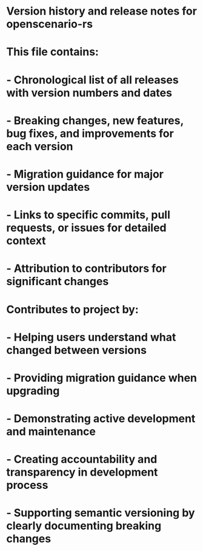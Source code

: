 # Version history and release notes for openscenario-rs
#
# This file contains:
# - Chronological list of all releases with version numbers and dates
# - Breaking changes, new features, bug fixes, and improvements for each version
# - Migration guidance for major version updates
# - Links to specific commits, pull requests, or issues for detailed context
# - Attribution to contributors for significant changes
#
# Contributes to project by:
# - Helping users understand what changed between versions
# - Providing migration guidance when upgrading
# - Demonstrating active development and maintenance
# - Creating accountability and transparency in development process
# - Supporting semantic versioning by clearly documenting breaking changes